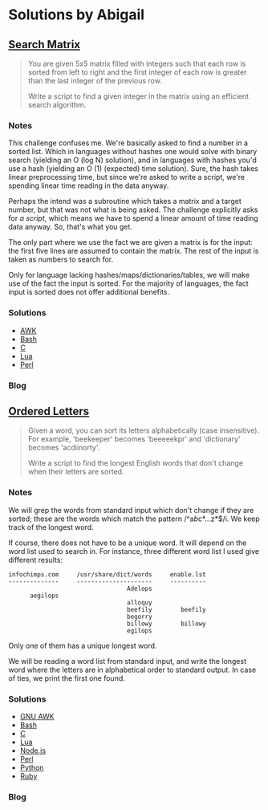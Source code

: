 # Solutions by Abigail
## [Search Matrix](https://perlweeklychallenge.org/blog/perl-weekly-challenge-111/#TASK1)

> You are given 5x5 matrix filled with integers such that each row is
> sorted from left to right and the first integer of each row is greater
> than the last integer of the previous row.
>
> Write a script to find a given integer in the matrix using an
> efficient search algorithm.

### Notes
This challenge confuses me. We're basically asked to find a number
in a sorted list. Which in languages without hashes one would solve
with binary search (yielding an O (log N) solution), and in languages
with hashes you'd use a hash (yielding an O (1) (expected) time solution).
Sure, the hash takes linear preprocessing time, but since we're asked
to write a script, we're spending linear time reading in the data
anyway.

Perhaps the intend was a subroutine which takes a matrix and a target
number, but that was not what is being asked. The challenge explicitly
asks for *a script*, which means we have to spend a linear amount of 
time reading data anyway. So, that's what you get.

The only part where we use the fact we are given a matrix is for the
input: the first five lines are assumed to contain the matrix. The
rest of the input is taken as numbers to search for.

Only for language lacking hashes/maps/dictionaries/tables, we will
make use of the fact the input is sorted. For the majority of
languages, the fact input is sorted does not offer additional benefits.

### Solutions
* [AWK](awk/ch-1.awk)
* [Bash](bash/ch-1.sh)
* [C](c/ch-1.c)
* [Lua](lua/ch-1.lua)
* [Perl](perl/ch-1.pl)

### Blog

## [Ordered Letters](https://perlweeklychallenge.org/blog/perl-weekly-challenge-111/#TASK2)

> Given a word, you can sort its letters alphabetically (case insensitive).
> For example, 'beekeeper' becomes 'beeeeekpr' and 'dictionary' becomes
> 'acdiinorty'.
>
> Write a script to find the longest English words that don't change when
> their letters are sorted.

### Notes
We will grep the words from standard input which don't change
if they are sorted; these are the words which match the pattern
/^a*b*c*...z*$/i. We keep track of the longest word.

If course, there does not have to be a unique word. It will depend
on the word list used to search in. For instance, three different
word list I used give different results:

    infochimps.com     /usr/share/dict/words     enable.lst
    --------------     ---------------------     ----------
                                     Adelops
          aegilops
                                     alloquy
                                     beefily        beefily
                                     begorry
                                     billowy        billowy
                                     egilops

Only one of them has a unique longest word.

We will be reading a word list from standard input, and write
the longest word where the letters are in alphabetical order
to standard output. In case of ties, we print the first one found.


### Solutions
* [GNU AWK](awk/ch-2.gawk)
* [Bash](bash/ch-2.sh)
* [C](c/ch-2.c)
* [Lua](lua/ch-2.lua)
* [Node.js](node/ch-2.js)
* [Perl](perl/ch-2.pl)
* [Python](python/ch-2.py)
* [Ruby](ruby/ch-2.rb)

### Blog

